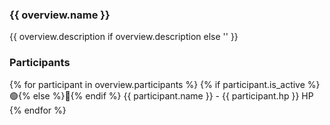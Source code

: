 ### {{ overview.name }}

{{ overview.description if overview.description else '' }}

### Participants

{% for participant in overview.participants %}
{% if participant.is_active %}🟢{% else %}🔴{% endif %} {{ participant.name }} - {{ participant.hp }} HP
{% endfor %}
